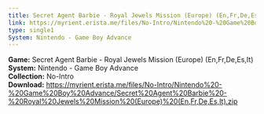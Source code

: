 ```yaml
---
title: Secret Agent Barbie - Royal Jewels Mission (Europe) (En,Fr,De,Es,It)
link: https://myrient.erista.me/files/No-Intro/Nintendo%20-%20Game%20Boy%20Advance/Secret%20Agent%20Barbie%20-%20Royal%20Jewels%20Mission%20(Europe)%20(En,Fr,De,Es,It).zip
type: single1
System: Nintendo - Game Boy Advance
---
```

<b>Game:</b> Secret Agent Barbie - Royal Jewels Mission (Europe) (En,Fr,De,Es,It)<br>
<b>System:</b> Nintendo - Game Boy Advance<br>
<b>Collection:</b> No-Intro<br>
<b>Download:</b> https://myrient.erista.me/files/No-Intro/Nintendo%20-%20Game%20Boy%20Advance/Secret%20Agent%20Barbie%20-%20Royal%20Jewels%20Mission%20(Europe)%20(En,Fr,De,Es,It).zip